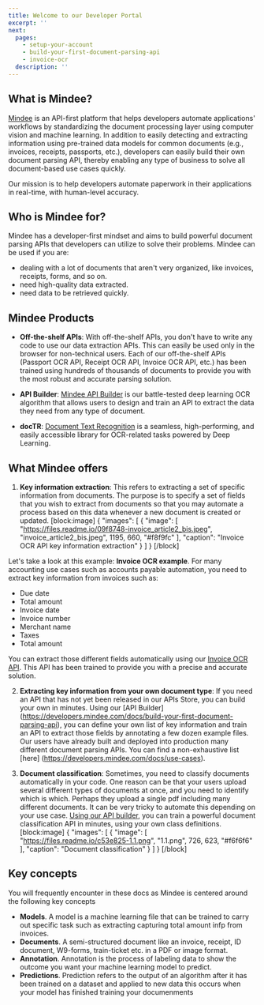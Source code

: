 ```yaml
---
title: Welcome to our Developer Portal
excerpt: ''
next:
  pages:
    - setup-your-account
    - build-your-first-document-parsing-api
    - invoice-ocr
  description: ''
---
```


## What is Mindee?

[Mindee](https://mindee.com) is an API-first platform that helps developers automate applications' workflows by standardizing the document processing layer using computer vision and machine learning. In addition to easily detecting and extracting information using pre-trained data models for common documents (e.g., invoices, receipts, passports, etc.), developers can easily build their own document parsing API, thereby enabling any type of business to solve all document-based use cases quickly. 

Our mission is to help developers automate paperwork in their applications in real-time, with human-level accuracy.

## Who is Mindee for?

Mindee has a developer-first mindset and aims to build powerful document parsing APIs that developers can utilize to solve their problems. Mindee can be used if you are:

- dealing with a lot of documents that aren't very organized, like invoices, receipts, forms, and so on.
- need high-quality data extracted.
- need data to be retrieved quickly. 

## Mindee Products

- **Off-the-shelf APIs**: With off-the-shelf APIs, you don't have to write any code to use our data extraction APIs. This can easily be used only in the browser for non-technical users. Each of our off-the-shelf APIs (Passport OCR API, Receipt OCR API, Invoice OCR API, etc.) has been trained using hundreds of thousands of documents to provide you with the most robust and accurate parsing solution.

- **API Builder**: [Mindee API Builder](https://mindee.com/lp/ocr-document-learning) is our battle-tested deep learning OCR algorithm that allows users to design and train an API to extract the data they need from any type of document.

- **docTR**: [Document Text Recognition](https://github.com/mindee/doctr) is a seamless, high-performing, and easily accessible library for OCR-related tasks powered by Deep Learning.

## What Mindee offers

1. **Key information extraction**: This refers to extracting a set of specific information from documents. The purpose is to specify a set of fields that you wish to extract from documents so that you may automate a process based on this data whenever a new document is created or updated.
[block:image]
{
  "images": [
    {
      "image": [
        "https://files.readme.io/09f8748-invoice_article2_bis.jpeg",
        "invoice_article2_bis.jpeg",
        1195,
        660,
        "#f8f9fc"
      ],
      "caption": "Invoice OCR API key information extraction"
    }
  ]
}
[/block]

Let's take a look at this example: **Invoice OCR example**. For many accounting use cases such as accounts payable automation, you need to extract key information from invoices such as:
 - Due date
 - Total amount
 - Invoice date
 - Invoice number
 - Merchant name
 - Taxes
 - Total amount

You can extract those different fields automatically using our [Invoice OCR API](doc:invoice-ocr). This API has been trained to provide you with a precise and accurate solution.

2. **Extracting key information from your own document type**: If you need an API that has not yet been released in our APIs Store, you can build your own in minutes. Using our [API Builder] (https://developers.mindee.com/docs/build-your-first-document-parsing-api), you can define your own list of key information and train an API to extract those fields by annotating a few dozen example files. Our users have already built and deployed into production many different document parsing APIs. You can find a non-exhaustive list [here] (https://developers.mindee.com/docs/use-cases).


3. **Document classification**: Sometimes, you need to classify documents automatically in your code. One reason can be that your users upload several different types of documents at once, and you need to identify which is which. Perhaps they upload a single pdf including many different documents. It can be very tricky to automate this depending on your use case. [Using our API builder](doc:document-classification), you can train a powerful document classification API in minutes, using your own class definitions.
[block:image]
{
  "images": [
    {
      "image": [
        "https://files.readme.io/c53e825-1.1.png",
        "1.1.png",
        726,
        623,
        "#f6f6f6"
      ],
      "caption": "Document classification"
    }
  ]
}
[/block]


## Key concepts

You will frequently encounter in these docs as Mindee is centered around the following key concepts

- **Models**. A model is a machine learning file that can be trained to carry out specific task such as extracting capturing total amount infp from invoices.
- **Documents**. A semi-structured document like an invoice, receipt, ID document, W9-forms, train-ticket etc. in a PDF or image format.
- **Annotation**. Annotation is the process of labeling data to show the outcome you want your machine learning model to predict.
- **Predictions**. Prediction refers to the output of an algorithm after it has been trained on a dataset and applied to new data this occurs when your model has finished training your documenments

